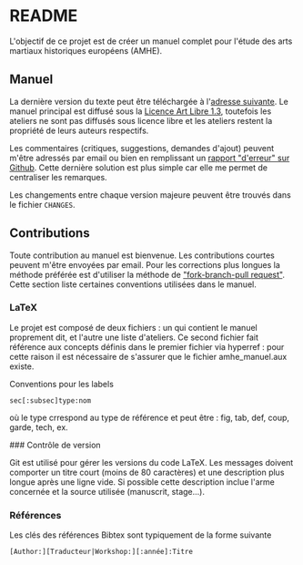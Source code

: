 # README

L'objectif de ce projet est de créer un manuel complet pour l'étude des arts
martiaux historiques européens (AMHE).

## Manuel

La dernière version du texte peut être téléchargée à l'[adresse suivante][1].
Le manuel principal est diffusé sous la [Licence Art Libre 1.3][2], toutefois
les ateliers ne sont pas diffusés sous licence libre et les ateliers restent
la propriété de leurs auteurs respectifs.

Les commentaires (critiques, suggestions, demandes d'ajout) peuvent m'être
adressés par email ou bien en remplissant un [rapport "d'erreur" sur Github][3].
Cette dernière solution est plus simple car elle me permet de centraliser les
remarques.

Les changements entre chaque version majeure peuvent être trouvés dans le
fichier `CHANGES`.

## Contributions

Toute contribution au manuel est bienvenue. Les contributions courtes peuvent
m'être envoyées par email. Pour les corrections plus longues la méthode
préférée est d'utiliser la méthode de ["fork-branch-pull request"][4].
Cette section liste certaines conventions utilisées dans le manuel.

### LaTeX

Le projet est composé de deux fichiers : un qui contient le manuel proprement
dit, et l'autre une liste d'ateliers. Ce second fichier fait référence aux
concepts définis dans le premier fichier via hyperref : pour cette raison il
est nécessaire de s'assurer que le fichier amhe_manuel.aux existe.

Conventions pour les labels

    sec[:subsec]type:nom

où le type crrespond au type de référence et peut être : fig, tab, def, coup,
garde, tech, ex.

### Contrôle de version

Git est utilisé pour gérer les versions du code LaTeX. Les messages doivent
comporter un titre court (moins de 80 caractères) et une description plus
longue après une ligne vide. Si possible cette description inclue l'arme
concernée et la source utilisée (manuscrit, stage...).

### Références

Les clés des références Bibtex sont typiquement de la forme suivante

    [Author:][Traducteur|Workshop:][:année]:Titre


[1]: https://www.dropbox.com/s/ga9t604bu94rmox/amhe_manuel.pdf?dl=0
[2]: http://artlibre.org
[3]: https://github.com/melsophos/manuel_amhe/issues
[4]: https://help.github.com/articles/fork-a-repo/

